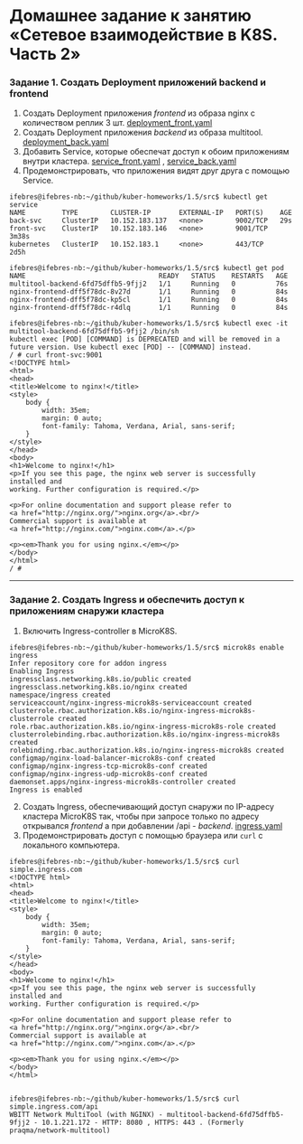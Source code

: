 # Домашнее задание к занятию «Сетевое взаимодействие в K8S. Часть 2»

### Задание 1. Создать Deployment приложений backend и frontend

1. Создать Deployment приложения _frontend_ из образа nginx с количеством реплик 3 шт. [deployment_front.yaml](src%2Fdeployment_front.yaml)
2. Создать Deployment приложения _backend_ из образа multitool. [deployment_back.yaml](src%2Fdeployment_back.yaml)
3. Добавить Service, которые обеспечат доступ к обоим приложениям внутри кластера. [service_front.yaml](src%2Fservice_front.yaml) , [service_back.yaml](src%2Fservice_back.yaml)
4. Продемонстрировать, что приложения видят друг друга с помощью Service.
```commandline
ifebres@ifebres-nb:~/github/kuber-homeworks/1.5/src$ kubectl get service
NAME         TYPE        CLUSTER-IP       EXTERNAL-IP   PORT(S)    AGE
back-svc     ClusterIP   10.152.183.137   <none>        9002/TCP   29s
front-svc    ClusterIP   10.152.183.146   <none>        9001/TCP   3m38s
kubernetes   ClusterIP   10.152.183.1     <none>        443/TCP    2d5h

ifebres@ifebres-nb:~/github/kuber-homeworks/1.5/src$ kubectl get pod
NAME                                 READY   STATUS    RESTARTS   AGE
multitool-backend-6fd75dffb5-9fjj2   1/1     Running   0          76s
nginx-frontend-dff5f78dc-8v27d       1/1     Running   0          84s
nginx-frontend-dff5f78dc-kp5cl       1/1     Running   0          84s
nginx-frontend-dff5f78dc-r4dlq       1/1     Running   0          84s

ifebres@ifebres-nb:~/github/kuber-homeworks/1.5/src$ kubectl exec -it multitool-backend-6fd75dffb5-9fjj2 /bin/sh
kubectl exec [POD] [COMMAND] is DEPRECATED and will be removed in a future version. Use kubectl exec [POD] -- [COMMAND] instead.
/ # curl front-svc:9001
<!DOCTYPE html>
<html>
<head>
<title>Welcome to nginx!</title>
<style>
    body {
        width: 35em;
        margin: 0 auto;
        font-family: Tahoma, Verdana, Arial, sans-serif;
    }
</style>
</head>
<body>
<h1>Welcome to nginx!</h1>
<p>If you see this page, the nginx web server is successfully installed and
working. Further configuration is required.</p>

<p>For online documentation and support please refer to
<a href="http://nginx.org/">nginx.org</a>.<br/>
Commercial support is available at
<a href="http://nginx.com/">nginx.com</a>.</p>

<p><em>Thank you for using nginx.</em></p>
</body>
</html>
/ # 
```

------

### Задание 2. Создать Ingress и обеспечить доступ к приложениям снаружи кластера

1. Включить Ingress-controller в MicroK8S.
```commandline
ifebres@ifebres-nb:~/github/kuber-homeworks/1.5/src$ microk8s enable ingress
Infer repository core for addon ingress
Enabling Ingress
ingressclass.networking.k8s.io/public created
ingressclass.networking.k8s.io/nginx created
namespace/ingress created
serviceaccount/nginx-ingress-microk8s-serviceaccount created
clusterrole.rbac.authorization.k8s.io/nginx-ingress-microk8s-clusterrole created
role.rbac.authorization.k8s.io/nginx-ingress-microk8s-role created
clusterrolebinding.rbac.authorization.k8s.io/nginx-ingress-microk8s created
rolebinding.rbac.authorization.k8s.io/nginx-ingress-microk8s created
configmap/nginx-load-balancer-microk8s-conf created
configmap/nginx-ingress-tcp-microk8s-conf created
configmap/nginx-ingress-udp-microk8s-conf created
daemonset.apps/nginx-ingress-microk8s-controller created
Ingress is enabled
```
2. Создать Ingress, обеспечивающий доступ снаружи по IP-адресу кластера MicroK8S так, чтобы при запросе только по адресу открывался _frontend_ а при добавлении /api - _backend_. [ingress.yaml](src%2Fingress.yaml)
3. Продемонстрировать доступ с помощью браузера или `curl` с локального компьютера.
```commandline
ifebres@ifebres-nb:~/github/kuber-homeworks/1.5/src$ curl simple.ingress.com
<!DOCTYPE html>
<html>
<head>
<title>Welcome to nginx!</title>
<style>
    body {
        width: 35em;
        margin: 0 auto;
        font-family: Tahoma, Verdana, Arial, sans-serif;
    }
</style>
</head>
<body>
<h1>Welcome to nginx!</h1>
<p>If you see this page, the nginx web server is successfully installed and
working. Further configuration is required.</p>

<p>For online documentation and support please refer to
<a href="http://nginx.org/">nginx.org</a>.<br/>
Commercial support is available at
<a href="http://nginx.com/">nginx.com</a>.</p>

<p><em>Thank you for using nginx.</em></p>
</body>
</html>


ifebres@ifebres-nb:~/github/kuber-homeworks/1.5/src$ curl simple.ingress.com/api
WBITT Network MultiTool (with NGINX) - multitool-backend-6fd75dffb5-9fjj2 - 10.1.221.172 - HTTP: 8080 , HTTPS: 443 . (Formerly praqma/network-multitool)

```


